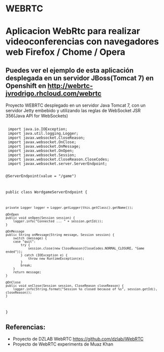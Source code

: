 # WEBRTC
<h1>Aplicacion WebRtc para realizar videoconferencias con navegadores web Firefox / Chome / Opera</h1>

<h2>Puedes ver el ejemplo de esta aplicación desplegada en un servidor JBoss(Tomcat 7) en <strong>Openshift</strong>
en <a href="http://webrtc-jvrodrigo.rhcloud.com/webrtc/index.jsp">http://webrtc-jvrodrigo.rhcloud.com/webrtc</a></h2>

<p>Proyecto WEBRTC desplegado en un servidor Java Tomcat 7, con un servidor Jetty embebido 
y utilizando las reglas de WebSocket JSR 356(Java API for WebSockets)</p>
<code>
 import java.io.IOException;
 import java.util.logging.Logger;
 import javax.websocket.CloseReason;
 import javax.websocket.OnClose;
 import javax.websocket.OnMessage;
 import javax.websocket.OnOpen;
 import javax.websocket.Session;
 import javax.websocket.CloseReason.CloseCodes;
 import javax.websocket.server.ServerEndpoint;

 @ServerEndpoint(value = "/game")
  
 public class WordgameServerEndpoint {
 
    private Logger logger = Logger.getLogger(this.getClass().getName());
 
    @OnOpen
    public void onOpen(Session session) {
        logger.info("Connected ... " + session.getId());
    }
 
    @OnMessage
    public String onMessage(String message, Session session) {
        switch (message) {
        case "quit":
            try {
                session.close(new CloseReason(CloseCodes.NORMAL_CLOSURE, "Game ended"));
            } catch (IOException e) {
                throw new RuntimeException(e);
            }
            break;
        }
        return message;
    }
 
    @OnClose
    public void onClose(Session session, CloseReason closeReason) {
        logger.info(String.format("Session %s closed because of %s", session.getId(), closeReason));
    }
  }
</code>
<h2>Referencias:</h2>
<ul>
<li>Proyecto de DZLAB WebRTC <a href="https://github.com/dzlab/jWebRTC">https://github.com/dzlab/jWebRTC</a></li>
<li>Proyecto de WebRTC experiments de Muaz Khan <a href="https://www.webrtc-experiment.com/>https://www.webrtc-experiment.com/</a></li>

<h3>Espero que disfrutes de este proyecto.</h3>
